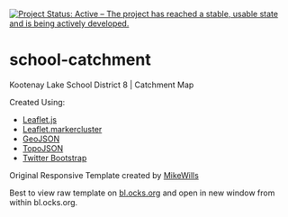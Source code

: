 [![Project Status: Active – The project has reached a stable, usable state and is being actively developed.](http://www.repostatus.org/badges/latest/active.svg)](http://www.repostatus.org/#active)

# school-catchment

Kootenay Lake School District 8 | Catchment Map

Created Using:
* [Leaflet.js](https://leafletjs.com/)
* [Leaflet.markercluster](https://github.com/Leaflet/Leaflet.markercluster)
* [GeoJSON](https://geojson.org/)
* [TopoJSON](https://github.com/topojson/topojson)
* [Twitter Bootstrap](http://getbootstrap.com)

Original Responsive Template created by [MikeWills](https://github.com/MikeWills/GoogleMapsTemplate)

Best to view raw template on [bl.ocks.org](https://bl.ocks.org/danagerous/a7f8021cc3432eeca953a223a9b42b08/) and open in new window from within bl.ocks.org.
